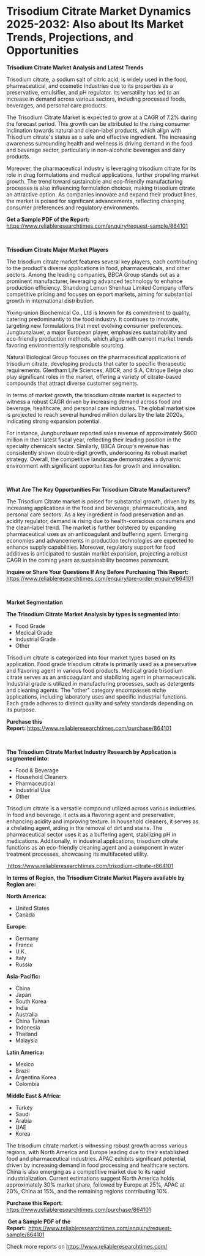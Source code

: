 <p><h1>Trisodium Citrate Market Dynamics 2025-2032: Also about Its Market Trends, Projections, and Opportunities</h1></p><p><strong>Trisodium Citrate Market Analysis and Latest Trends</strong></p>
<p><p>Trisodium citrate, a sodium salt of citric acid, is widely used in the food, pharmaceutical, and cosmetic industries due to its properties as a preservative, emulsifier, and pH regulator. Its versatility has led to an increase in demand across various sectors, including processed foods, beverages, and personal care products.</p><p>The Trisodium Citrate Market is expected to grow at a CAGR of 7.2% during the forecast period. This growth can be attributed to the rising consumer inclination towards natural and clean-label products, which align with Trisodium citrate's status as a safe and effective ingredient. The increasing awareness surrounding health and wellness is driving demand in the food and beverage sector, particularly in non-alcoholic beverages and dairy products.</p><p>Moreover, the pharmaceutical industry is leveraging trisodium citrate for its role in drug formulations and medical applications, further propelling market growth. The trend toward sustainable and eco-friendly manufacturing processes is also influencing formulation choices, making trisodium citrate an attractive option. As companies innovate and expand their product lines, the market is poised for significant advancements, reflecting changing consumer preferences and regulatory environments.</p></p>
<p><strong>Get a Sample PDF of the Report:&nbsp;</strong> <a href="https://www.reliableresearchtimes.com/enquiry/request-sample/864101?utm_campaign=2476&utm_medium=2&utm_source=Github&utm_content=ia&utm_term=14022025&utm_id=trisodium-citrate">https://www.reliableresearchtimes.com/enquiry/request-sample/864101</a></p>
<p>&nbsp;</p>
<p><strong>Trisodium Citrate Major Market Players</strong></p>
<p><p>The trisodium citrate market features several key players, each contributing to the product's diverse applications in food, pharmaceuticals, and other sectors. Among the leading companies, BBCA Group stands out as a prominent manufacturer, leveraging advanced technology to enhance production efficiency. Shandong Lemon Shenhua Limited Company offers competitive pricing and focuses on export markets, aiming for substantial growth in international distribution.</p><p>Yixing-union Biochemical Co., Ltd is known for its commitment to quality, catering predominantly to the food industry. It continues to innovate, targeting new formulations that meet evolving consumer preferences. Jungbunzlauer, a major European player, emphasizes sustainability and eco-friendly production methods, which aligns with current market trends favoring environmentally responsible sourcing.</p><p>Natural Biological Group focuses on the pharmaceutical applications of trisodium citrate, developing products that cater to specific therapeutic requirements. Glentham Life Sciences, ABCR, and S.A. Citrique Belge also play significant roles in the market, offering a variety of citrate-based compounds that attract diverse customer segments.</p><p>In terms of market growth, the trisodium citrate market is expected to witness a robust CAGR driven by increasing demand across food and beverage, healthcare, and personal care industries. The global market size is projected to reach several hundred million dollars by the late 2020s, indicating strong expansion potential.</p><p>For instance, Jungbunzlauer reported sales revenue of approximately $600 million in their latest fiscal year, reflecting their leading position in the specialty chemicals sector. Similarly, BBCA Group's revenue has consistently shown double-digit growth, underscoring its robust market strategy. Overall, the competitive landscape demonstrates a dynamic environment with significant opportunities for growth and innovation.</p></p>
<p>&nbsp;</p>
<p><strong>What Are The Key Opportunities For Trisodium Citrate Manufacturers?</strong></p>
<p><p>The Trisodium Citrate market is poised for substantial growth, driven by its increasing applications in the food and beverage, pharmaceuticals, and personal care sectors. As a key ingredient in food preservation and an acidity regulator, demand is rising due to health-conscious consumers and the clean-label trend. The market is further bolstered by expanding pharmaceutical uses as an anticoagulant and buffering agent. Emerging economies and advancements in production technologies are expected to enhance supply capabilities. Moreover, regulatory support for food additives is anticipated to sustain market expansion, projecting a robust CAGR in the coming years as sustainability becomes paramount.</p></p>
<p><strong>Inquire or Share Your Questions If Any Before Purchasing This Report:</strong> <a href="https://www.reliableresearchtimes.com/enquiry/pre-order-enquiry/864101?utm_campaign=2476&utm_medium=2&utm_source=Github&utm_content=ia&utm_term=14022025&utm_id=trisodium-citrate">https://www.reliableresearchtimes.com/enquiry/pre-order-enquiry/864101</a></p>
<p>&nbsp;</p>
<p><strong>Market Segmentation</strong></p>
<p><strong>The Trisodium Citrate Market Analysis by types is segmented into:</strong></p>
<p><ul><li>Food Grade</li><li>Medical Grade</li><li>Industrial Grade</li><li>Other</li></ul></p>
<p><p>Trisodium citrate is categorized into four market types based on its application. Food grade trisodium citrate is primarily used as a preservative and flavoring agent in various food products. Medical grade trisodium citrate serves as an anticoagulant and stabilizing agent in pharmaceuticals. Industrial grade is utilized in manufacturing processes, such as detergents and cleaning agents. The "other" category encompasses niche applications, including laboratory uses and specific industrial functions. Each grade adheres to distinct quality and safety standards depending on its purpose.</p></p>
<p><strong>Purchase this Report:&nbsp;</strong><a href="https://www.reliableresearchtimes.com/purchase/864101?utm_campaign=2476&utm_medium=2&utm_source=Github&utm_content=ia&utm_term=14022025&utm_id=trisodium-citrate">https://www.reliableresearchtimes.com/purchase/864101</a></p>
<p>&nbsp;</p>
<p><strong>The Trisodium Citrate Market Industry Research by Application is segmented into:</strong></p>
<p><ul><li>Food & Beverage</li><li>Household Cleaners</li><li>Pharmaceutical</li><li>Industrial Use</li><li>Other</li></ul></p>
<p><p>Trisodium citrate is a versatile compound utilized across various industries. In food and beverage, it acts as a flavoring agent and preservative, enhancing acidity and improving texture. In household cleaners, it serves as a chelating agent, aiding in the removal of dirt and stains. The pharmaceutical sector uses it as a buffering agent, stabilizing pH in medications. Additionally, in industrial applications, trisodium citrate functions as an eco-friendly cleaning agent and a component in water treatment processes, showcasing its multifaceted utility.</p></p>
<p><a href="https://www.reliableresearchtimes.com/trisodium-citrate-r864101?utm_campaign=2476&utm_medium=2&utm_source=Github&utm_content=ia&utm_term=14022025&utm_id=trisodium-citrate">&nbsp;https://www.reliableresearchtimes.com/trisodium-citrate-r864101</a></p>
<p><strong>In terms of Region, the Trisodium Citrate Market Players available by Region are:</strong></p>
<p>
    <p> <strong> North America: </strong>
        <ul>
            <li>United States</li>
            <li>Canada</li>
        </ul>
        </p> 
    <p> <strong> Europe: </strong>
        <ul>
            <li>Germany</li>
            <li>France</li>
            <li>U.K.</li>
            <li>Italy</li>
            <li>Russia</li>
        </ul>
        </p> 
    <p> <strong> Asia-Pacific: </strong>
        <ul>
            <li>China</li>
            <li>Japan</li>
            <li>South Korea</li>
            <li>India</li>
            <li>Australia</li>
            <li>China Taiwan</li>
            <li>Indonesia</li>
            <li>Thailand</li>
            <li>Malaysia</li>
        </ul>
        </p> 
    <p> <strong> Latin America: </strong>
        <ul>
            <li>Mexico</li>
            <li>Brazil</li>
            <li>Argentina Korea</li>
            <li>Colombia</li>
        </ul>
        </p> 
    <p> <strong> Middle East & Africa: </strong>
        <ul>
            <li>Turkey</li>
            <li>Saudi</li>
            <li>Arabia</li>
            <li>UAE</li>
            <li>Korea</li>
        </ul>
    </p>
    </p>
<p><p>The trisodium citrate market is witnessing robust growth across various regions, with North America and Europe leading due to their established food and pharmaceutical industries. APAC exhibits significant potential, driven by increasing demand in food processing and healthcare sectors. China is also emerging as a competitive market due to its rapid industrialization. Current estimations suggest North America holds approximately 30% market share, followed by Europe at 25%, APAC at 20%, China at 15%, and the remaining regions contributing 10%.</p></p>
<p><strong>Purchase this Report: </strong><a href="https://www.reliableresearchtimes.com/purchase/864101?utm_campaign=2476&utm_medium=2&utm_source=Github&utm_content=ia&utm_term=14022025&utm_id=trisodium-citrate">https://www.reliableresearchtimes.com/purchase/864101</a></p>
<p>&nbsp;<strong>Get a Sample PDF of the Report:&nbsp;&nbsp;</strong><a href="https://www.reliableresearchtimes.com/enquiry/request-sample/864101?utm_campaign=2476&utm_medium=2&utm_source=Github&utm_content=ia&utm_term=14022025&utm_id=trisodium-citrate">https://www.reliableresearchtimes.com/enquiry/request-sample/864101</a></p>
<p><strong></strong></p>
<p>Check more reports on <a href="https://www.reliableresearchtimes.com/?utm_campaign=2476&utm_medium=2&utm_source=Github&utm_content=ia&utm_term=14022025&utm_id=trisodium-citrate">https://www.reliableresearchtimes.com/</a></p>